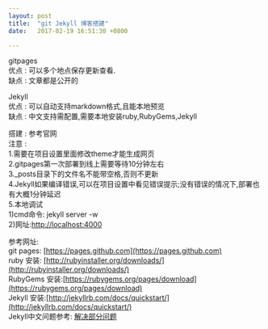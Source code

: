 ```yaml
---
layout: post
title:  "git Jekyll 博客搭建"
date:   2017-02-19 16:51:30 +0800

---
```

gitpages <br>
优点 : 可以多个地点保存更新查看.<br>
缺点 : 文章都是公开的<br>

Jekyll<br>
优点 : 可以自动支持markdown格式,且能本地预览<br>
缺点 : 中文支持需配置,需要本地安装ruby,RubyGems,Jekyll<br>

搭建 : 参考官网<br>
注意 : <br>
1.需要在项目设置里面修改theme才能生成网页<br>
2.gitpages第一次部署到线上需要等待10分钟左右<br>
3._posts目录下的文件名不能带空格,否则不更新<br>
4.Jekyll如果编译错误,可以在项目设置中看见错误提示;没有错误的情况下,部署也有大概1分钟延迟<br>
5.本地调试<br>
1)cmd命令: jekyll server -w<br>
2)网址:[http://localhost:4000](http://localhost:4000)

参考网址: <br>
git pages: [https://pages.github.com](https://pages.github.com) <br>
ruby 安装: [http://rubyinstaller.org/downloads/](http://rubyinstaller.org/downloads/) <br>
RubyGems 安装:[https://rubygems.org/pages/download](https://rubygems.org/pages/download)<br>
Jekyll 安装:[http://jekyllrb.com/docs/quickstart/](http://jekyllrb.com/docs/quickstart/)  <br>
Jekyll中文问题参考: [解决部分问题](https://www.oschina.net/question/1396651_132154)
